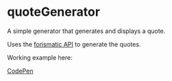 # quoteGenerator
A simple generator that generates and displays a quote.

Uses the [forismatic API](http://forismatic.com/en/api/) to generate the quotes.

Working example here:

[CodePen](http://codepen.io/MCatha/pen/GNMMWr)
